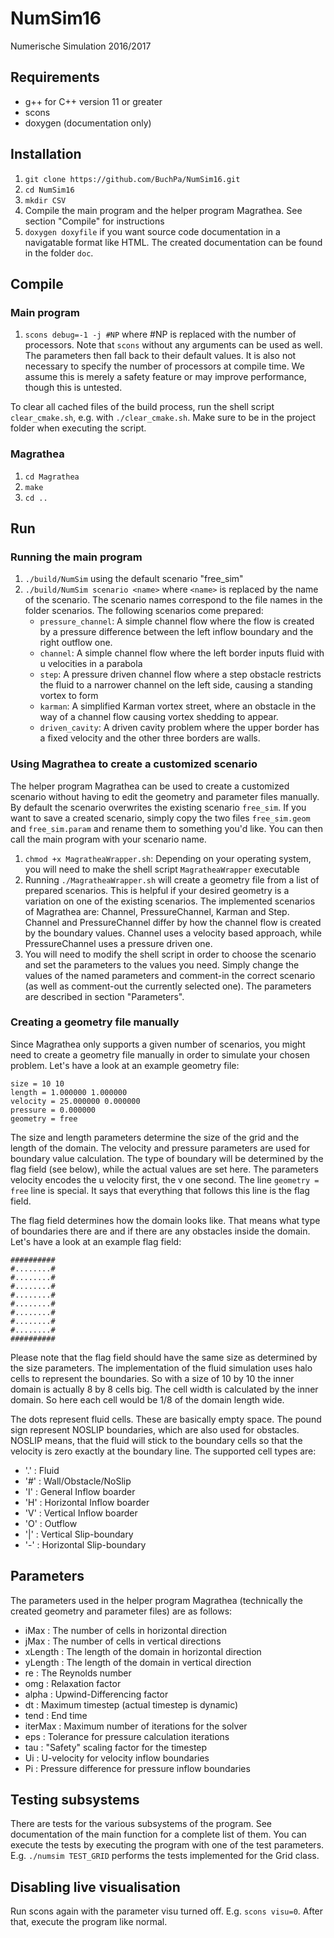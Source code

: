 # NumSim16
Numerische Simulation 2016/2017

## Requirements
* g++ for C++ version 11 or greater
* scons
* doxygen (documentation only)

## Installation
1. ```git clone https://github.com/BuchPa/NumSim16.git```
2. ```cd NumSim16```
3. ```mkdir CSV```
4. Compile the main program and the helper program Magrathea. See section "Compile" for instructions
5. ```doxygen doxyfile``` if you want source code documentation in a navigatable format like HTML. The created documentation can be found in the folder ```doc```.

## Compile
### Main program
1. ```scons debug=-1 -j #NP``` where #NP is replaced with the number of processors. Note that ```scons``` without any arguments can be used as well. The parameters then fall back to their default values. It is also not necessary to specify the number of processors at compile time. We assume this is merely a safety feature or may improve performance, though this is untested.

To clear all cached files of the build process, run the shell script ```clear_cmake.sh```, e.g. with ```./clear_cmake.sh```. Make sure to be in the project folder when executing the script.

### Magrathea
1. ```cd Magrathea```
2. ```make```
3. ```cd ..```

## Run
### Running the main program
1. ```./build/NumSim``` using the default scenario "free_sim"
2. ```./build/NumSim scenario <name>``` where ```<name>``` is replaced by the name of the scenario. The scenario names correspond to the file names in the folder scenarios. The following scenarios come prepared:
    * ```pressure_channel```: A simple channel flow where the flow is created by a pressure difference between the left inflow boundary and the right outflow one.
    * ```channel```: A simple channel flow where the left border inputs fluid with u velocities in a parabola
    * ```step```: A pressure driven channel flow where a step obstacle restricts the fluid to a narrower channel
        on the left side, causing a standing vortex to form
    * ```karman```: A simplified Karman vortex street, where an obstacle in the way of a channel flow causing vortex
        shedding to appear.
    * ```driven_cavity```: A driven cavity problem where the upper border has a fixed velocity and the other three
        borders are walls.

### Using Magrathea to create a customized scenario
The helper program Magrathea can be used to create a customized scenario without having to edit the geometry and parameter files manually. By default the scenario overwrites the existing scenario ```free_sim```. If you want to save a created scenario, simply copy the two files ```free_sim.geom``` and ```free_sim.param``` and rename them to something you'd like. You can then call the main program with your scenario name.

1. ```chmod +x MagratheaWrapper.sh```: Depending on your operating system, you will need to make the shell script ```MagratheaWrapper``` executable
2. Running ```./MagratheaWrapper.sh``` will create a geometry file from a list of prepared scenarios. This is helpful if your desired geometry is a variation on one of the existing scenarios. The implemented scenarios of Magrathea are: Channel, PressureChannel, Karman and Step. Channel and PressureChannel differ by how the channel flow is created by the boundary values. Channel uses a velocity based approach, while PressureChannel uses a pressure driven one.
3. You will need to modify the shell script in order to choose the scenario and set the parameters to the values you need. Simply change the values of the named parameters and comment-in the correct scenario (as well as comment-out the currently selected one). The parameters are described in section "Parameters".

### Creating a geometry file manually
Since Magrathea only supports a given number of scenarios, you might need to create a geometry file manually in order to simulate your chosen problem. Let's have a look at an example geometry file:

```
size = 10 10
length = 1.000000 1.000000
velocity = 25.000000 0.000000
pressure = 0.000000
geometry = free
```

The size and length parameters determine the size of the grid and the length of the domain. The velocity and pressure parameters are used for boundary value calculation. The type of boundary will be determined by the flag field (see below), while the actual values are set here. The parameters velocity encodes the u velocity first, the v one second. The line ```geometry = free``` line is special. It says that everything that follows this line is the flag field.

The flag field determines how the domain looks like. That means what type of boundaries there are and if there are any obstacles inside the domain. Let's have a look at an example flag field:

```
##########
#........#
#........#
#........#
#........#
#........#
#........#
#........#
#........#
##########
```

Please note that the flag field should have the same size as determined by the size parameters. The implementation of the fluid simulation uses halo cells to represent the boundaries. So with a size of 10 by 10 the inner domain is actually 8 by 8 cells big. The cell width is calculated by the inner domain. So here each cell would be 1/8 of the domain length wide.

The dots represent fluid cells. These are basically empty space. The pound sign represent NOSLIP boundaries, which are also used for obstacles. NOSLIP means, that the fluid will stick to the boundary cells so that the velocity is zero exactly at the boundary line. The supported cell types are:
* '.' : Fluid
* '#' : Wall/Obstacle/NoSlip
* 'I' : General Inflow boarder
* 'H' : Horizontal Inflow boarder
* 'V' : Vertical Inflow boarder
* 'O' : Outflow
* '|' : Vertical Slip-boundary
* '-' : Horizontal Slip-boundary

## Parameters
The parameters used in the helper program Magrathea (technically the created geometry and parameter files) are as follows:
* iMax : The number of cells in horizontal direction
* jMax : The number of cells in vertical directions
* xLength : The length of the domain in horizontal direction
* yLength : The length of the domain in vertical direction
* re : The Reynolds number
* omg : Relaxation factor
* alpha : Upwind-Differencing factor
* dt : Maximum timestep (actual timestep is dynamic)
* tend : End time
* iterMax : Maximum number of iterations for the solver
* eps : Tolerance for pressure calculation iterations
* tau : "Safety" scaling factor for the timestep
* Ui : U-velocity for velocity inflow boundaries
* Pi : Pressure difference for pressure inflow boundaries

## Testing subsystems
There are tests for the various subsystems of the program. See documentation of the main function for a complete list of them. You can execute the tests by executing the program with one of the test parameters. E.g. ```./numsim TEST_GRID``` performs the tests implemented for the Grid class.

## Disabling live visualisation
Run scons again with the parameter visu turned off. E.g. ```scons visu=0```. After that, execute the program like normal.

